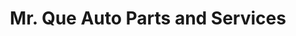 ---
title: "Mr. Que Auto Parts and Services"
url: /quezon-city/mr-que-auto-parts-and-services/
shop: Autowerkstatt
---